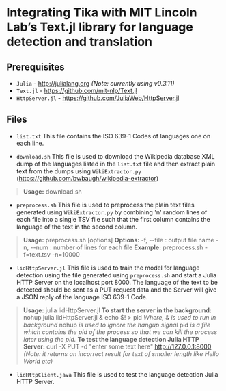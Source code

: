 Integrating Tika with MIT Lincoln Lab’s Text.jl library for language detection and translation
====================


Prerequisites
----------
- `Julia` - http://julialang.org *(Note: currently using v0.3.11)*
- `Text.jl` - https://github.com/mit-nlp/Text.jl
- `HttpServer.jl` - https://github.com/JuliaWeb/HttpServer.jl


Files
----------
- `list.txt`
This file contains the ISO 639-1 Codes of languages one on each line.

- `download.sh`
This file is used to download the Wikipedia database XML dump of the languages listed in the `list.txt` file and then extract plain text from the dumps using `WikiExtractor.py` (https://github.com/bwbaugh/wikipedia-extractor)
> **Usage:**
> download.sh

- `preprocess.sh`
This file is used to preprocess the plain text files generated using `WikiExtractor.py` by combining 'n' random lines of each file into a single TSV file such that the first column contains the language of the text in the second column.
> **Usage:**
> preprocess.sh [options]
> **Options:**
> -f, --file : output file name
> -n, --num : number of lines for each file
> **Example:**
> preprocess.sh -f=text.tsv -n=10000

- `lidHttpServer.jl`
This file is used to train the model for language detection using the file generated using `preprocess.sh` and start a Julia HTTP Server on the localhost port 8000. The language of the text to be detected should be sent as a PUT request data and the Server will give a JSON reply of the language ISO 639-1 Code.
> **Usage:**
> julia lidHttpServer.jl
> **To start the server in the background:**
> nohup julia lidHttpServer.jl & echo $! > pid
*Where,*
& *is used to run in background*
nohup *is used to ignore the hangup signal*
pid *is a file which contains the pid of the process so that we can kill the process later using the pid.*
**To test the language detection Julia HTTP Server:**
> curl -X PUT -d "enter some text here" http://127.0.0.1:8000
*(Note: it returns an incorrect result for text of smaller length like Hello World etc)*

- `lidHttpClient.java`
This file is used to test the language detection Julia HTTP Server.


